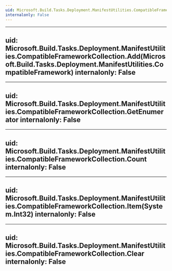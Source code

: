 ```yaml
---
uid: Microsoft.Build.Tasks.Deployment.ManifestUtilities.CompatibleFrameworkCollection
internalonly: False
---
```


---
uid: Microsoft.Build.Tasks.Deployment.ManifestUtilities.CompatibleFrameworkCollection.Add(Microsoft.Build.Tasks.Deployment.ManifestUtilities.CompatibleFramework)
internalonly: False
---

---
uid: Microsoft.Build.Tasks.Deployment.ManifestUtilities.CompatibleFrameworkCollection.GetEnumerator
internalonly: False
---

---
uid: Microsoft.Build.Tasks.Deployment.ManifestUtilities.CompatibleFrameworkCollection.Count
internalonly: False
---

---
uid: Microsoft.Build.Tasks.Deployment.ManifestUtilities.CompatibleFrameworkCollection.Item(System.Int32)
internalonly: False
---

---
uid: Microsoft.Build.Tasks.Deployment.ManifestUtilities.CompatibleFrameworkCollection.Clear
internalonly: False
---
